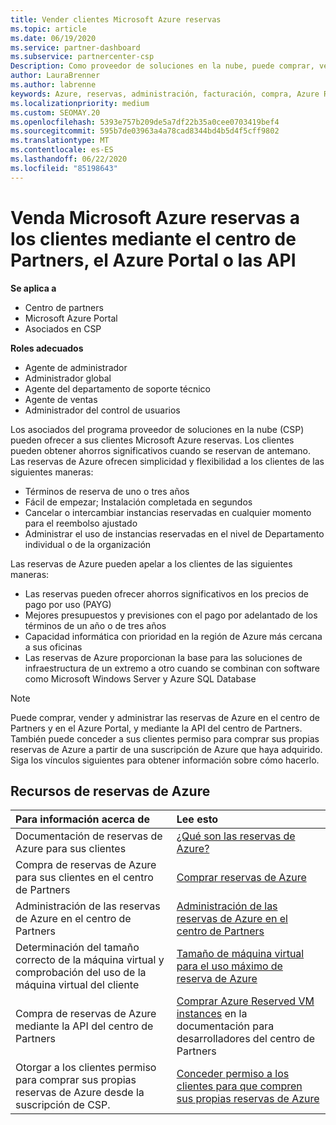 ```yaml
---
title: Vender clientes Microsoft Azure reservas
ms.topic: article
ms.date: 06/19/2020
ms.service: partner-dashboard
ms.subservice: partnercenter-csp
Description: Como proveedor de soluciones en la nube, puede comprar, vender o administrar las reservas de Azure para los clientes. Use el centro de Partners, el Azure Portal o la API del centro de Partners.
author: LauraBrenner
ms.author: labrenne
keywords: Azure, reservas, administración, facturación, compra, Azure RI, instancias reservadas de Azure
ms.localizationpriority: medium
ms.custom: SEOMAY.20
ms.openlocfilehash: 5393e757b209de5a7df22b35a0cee0703419bef4
ms.sourcegitcommit: 595b7de03963a4a78cad8344bd4b5d4f5cff9802
ms.translationtype: MT
ms.contentlocale: es-ES
ms.lasthandoff: 06/22/2020
ms.locfileid: "85198643"
---
```

# <a name="sell-microsoft-azure-reservations-to-customers-using-partner-center-the-azure-portal-or-apis"></a>Venda Microsoft Azure reservas a los clientes mediante el centro de Partners, el Azure Portal o las API

**Se aplica a**

- Centro de partners
- Microsoft Azure Portal
- Asociados en CSP

**Roles adecuados**

- Agente de administrador
- Administrador global
- Agente del departamento de soporte técnico
- Agente de ventas
- Administrador del control de usuarios

Los asociados del programa proveedor de soluciones en la nube (CSP) pueden ofrecer a sus clientes Microsoft Azure reservas. Los clientes pueden obtener ahorros significativos cuando se reservan de antemano. Las reservas de Azure ofrecen simplicidad y flexibilidad a los clientes de las siguientes maneras:

- Términos de reserva de uno o tres años
- Fácil de empezar; Instalación completada en segundos
- Cancelar o intercambiar instancias reservadas en cualquier momento para el reembolso ajustado
- Administrar el uso de instancias reservadas en el nivel de Departamento individual o de la organización 

Las reservas de Azure pueden apelar a los clientes de las siguientes maneras:

- Las reservas pueden ofrecer ahorros significativos en los precios de pago por uso (PAYG)
- Mejores presupuestos y previsiones con el pago por adelantado de los términos de un año o de tres años
- Capacidad informática con prioridad en la región de Azure más cercana a sus oficinas
- Las reservas de Azure proporcionan la base para las soluciones de infraestructura de un extremo a otro cuando se combinan con software como Microsoft Windows Server y Azure SQL Database

>[!NOTE]
> Puede comprar, vender y administrar las reservas de Azure en el centro de Partners y en el Azure Portal, y mediante la API del centro de Partners. También puede conceder a sus clientes permiso para comprar sus propias reservas de Azure a partir de una suscripción de Azure que haya adquirido. Siga los vínculos siguientes para obtener información sobre cómo hacerlo.

## <a name="azure-reservations-resources"></a>Recursos de reservas de Azure

|**Para información acerca de**   |**Lee esto**    |
|:-----------------------------|:-----------------|
| Documentación de reservas de Azure para sus clientes | [¿Qué son las reservas de Azure?](https://docs.microsoft.com/azure/billing/billing-save-compute-costs-reservations)
|Compra de reservas de Azure para sus clientes en el centro de Partners   |[Comprar reservas de Azure](azure-reservations-buying.md)
|Administración de las reservas de Azure en el centro de Partners | [Administración de las reservas de Azure en el centro de Partners](azure-reservations-manage.md)
|Determinación del tamaño correcto de la máquina virtual y comprobación del uso de la máquina virtual del cliente   |[Tamaño de máquina virtual para el uso máximo de reserva de Azure](azure-usage.md)   |
|Compra de reservas de Azure mediante la API del centro de Partners | [Comprar Azure Reserved VM instances](https://docs.microsoft.com/partner-center/develop/purchase-azure-reservations) en la documentación para desarrolladores del centro de Partners   |
|Otorgar a los clientes permiso para comprar sus propias reservas de Azure desde la suscripción de CSP. | [Conceder permiso a los clientes para que compren sus propias reservas de Azure](give-customers-permission.md)   |
